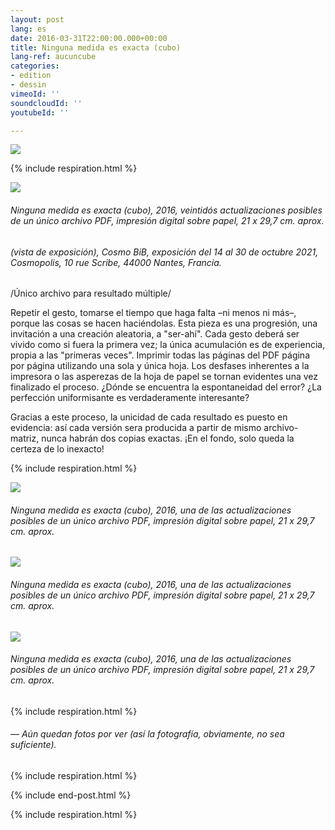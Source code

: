 ```yaml
---
layout: post
lang: es
date: 2016-03-31T22:00:00.000+00:00
title: Ninguna medida es exacta (cubo)
lang-ref: aucuncube
categories:
- edition
- dessin
vimeoId: ''
soundcloudId: ''
youtubeId: ''

---
```

![](/imgs/aucune-mesure-test-gif01.gif)

{% include respiration.html %}

![](/imgs/pxl_20211014_154120266-night-1-up.jpg)

###### _Ninguna medida es exacta (cubo)_, 2016, veintidós actualizaciones posibles de un único archivo PDF, impresión digital sobre papel, 21 x 29,7 cm. aprox.

###### (vista de exposición), _Cosmo BiB_, exposición del 14 al 30 de octubre 2021, Cosmopolis, 10 rue Scribe, 44000 Nantes, Francia.

/Único archivo para resultado múltiple/

Repetir el gesto, tomarse el tiempo que haga falta –ni menos ni más–, porque las cosas se hacen haciéndolas. Esta pieza es una progresión, una invitación a una creación aleatoria, a "ser-ahí". Cada gesto deberá ser vivido como si fuera la primera vez; la única acumulación es de experiencia, propia a las "primeras veces". Imprimir todas las páginas del PDF página por página utilizando una sola y única hoja. Los desfases inherentes a la impresora o las asperezas de la hoja de papel se tornan evidentes una vez finalizado el proceso. ¿Dónde se encuentra la espontaneidad del error? ¿La perfección uniformisante es verdaderamente interesante?

Gracias a este proceso, la unicidad de cada resultado es puesto en evidencia: así cada versión sera producida a partir de mismo archivo-matriz, nunca habrán dos copias exactas. ¡En el fondo, solo queda la certeza de lo inexacto!

{% include respiration.html %}

![](/imgs/aucune-mesure-scan02-base-cover-up.jpg)

###### _Ninguna medida es exacta (cubo)_, 2016, una de las actualizaciones posibles de un único archivo PDF, impresión digital sobre papel, 21 x 29,7 cm. aprox.

![](/imgs/aucune-mesure-scan07-base-up.jpg)

###### _Ninguna medida es exacta (cubo)_, 2016, una de las actualizaciones posibles de un único archivo PDF, impresión digital sobre papel, 21 x 29,7 cm. aprox.

![](/imgs/aucune-mesure-scan06-base-up.jpg)

###### _Ninguna medida es exacta (cubo)_, 2016, una de las actualizaciones posibles de un único archivo PDF, impresión digital sobre papel, 21 x 29,7 cm. aprox.

{% include respiration.html %}

###### — _Aún quedan fotos por ver (así la fotografía, obviamente, no sea suficiente)._

{% include respiration.html %}

{% include end-post.html %}

{% include respiration.html %}